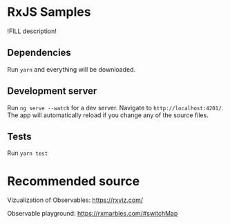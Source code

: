 # RxJS Samples

!FILL description!

## Dependencies

Run `yarn` and everything will be downloaded.

## Development server

Run `ng serve --watch` for a dev server. Navigate to `http://localhost:4201/`. The app will automatically reload if you change any of the source files.

## Tests

Run `yarn test`

# Recommended source

Vizualization of Observables: https://rxviz.com/

Observable playground: https://rxmarbles.com/#switchMap
